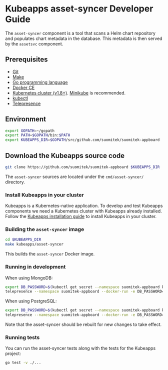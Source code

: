 # Kubeapps asset-syncer Developer Guide

The `asset-syncer` component is a tool that scans a Helm chart repository and populates chart metadata in the database. This metadata is then served by the `assetsvc` component.

## Prerequisites

- [Git](https://git-scm.com/)
- [Make](https://www.gnu.org/software/make/)
- [Go programming language](https://golang.org/dl/)
- [Docker CE](https://www.docker.com/community-edition)
- [Kubernetes cluster (v1.8+)](https://kubernetes.io/docs/setup/pick-right-solution/). [Minikube](https://github.com/kubernetes/minikbue) is recommended.
- [kubectl](https://kubernetes.io/docs/tasks/tools/install-kubectl/)
- [Telepresence](https://telepresence.io)

## Environment

```bash
export GOPATH=~/gopath
export PATH=$GOPATH/bin:$PATH
export KUBEAPPS_DIR=$GOPATH/src/github.com/suomitek/suomitek-appboard
```

## Download the Kubeapps source code

```bash
git clone https://github.com/suomitek/suomitek-appboard $KUBEAPPS_DIR
```

The `asset-syncer` sources are located under the `cmd/asset-syncer/` directory.

### Install Kubeapps in your cluster

Kubeapps is a Kubernetes-native application. To develop and test Kubeapps components we need a Kubernetes cluster with Kubeapps already installed. Follow the [Kubeapps installation guide](../../chart/suomitek-appboard/README.md) to install Kubeapps in your cluster.

### Building the `asset-syncer` image

```bash
cd $KUBEAPPS_DIR
make kubeapps/asset-syncer
```

This builds the `asset-syncer` Docker image.

### Running in development

When using MongoDB:

```bash
export DB_PASSWORD=$(kubectl get secret --namespace suomitek-appboard kubeapps-mongodb -o go-template='{{index .data "mongodb-root-password" | base64decode}}')
telepresence --namespace suomitek-appboard --docker-run -e DB_PASSWORD=$DB_PASSWORD --rm -ti kubeapps/asset-syncer /asset-syncer sync --database-user=root --database-url=kubeapps-mongodb --database-type=mongodb --database-name=charts stable https://kubernetes-charts.storage.googleapis.com
```

When using PostgreSQL:

```bash
export DB_PASSWORD=$(kubectl get secret --namespace suomitek-appboard kubeapps-db -o go-template='{{index .data "postgresql-password" | base64decode}}')
telepresence --namespace suomitek-appboard --docker-run -e DB_PASSWORD=$DB_PASSWORD --rm -ti kubeapps/asset-syncer /asset-syncer sync --database-user=postgres --database-url=kubeapps-postgresql:5432 --database-type=postgresql --database-name=assets stable https://kubernetes-charts.storage.googleapis.com
```

Note that the asset-syncer should be rebuilt for new changes to take effect.

### Running tests

You can run the asset-syncer tests along with the tests for the Kubeapps project:

```bash
go test -v ./...
```
